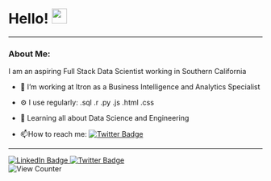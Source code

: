 <h1>
    Hello!
    <img src="https://media.giphy.com/media/hvRJCLFzcasrR4ia7z/giphy.gif" width="30px"/>
  </h1>

---

### About Me:

I am an aspiring Full Stack Data Scientist working in Southern California

- :telescope: I’m working at Itron as a Business Intelligence and Analytics Specialist

- :gear: I use regularly: .sql .r .py .js .html .css

- :seedling: Learning all about Data Science and Engineering

- :mailbox:How to reach me: [![Twitter Badge](https://img.shields.io/badge/Twitter-blue?style=for-the-badge&logo=twitter&logoColor=white)](https://twitter.com/SeanPJackson)

---

<div id="badges">
  <a href="https://www.linkedin.com/in/seanpjackson/">
    <img src="https://img.shields.io/badge/LinkedIn-blue?style=for-the-badge&logo=linkedin&logoColor=white" alt="LinkedIn Badge"/>
  </a>
    <a href="https://twitter.com/SeanPJackson">
    <img src="https://img.shields.io/badge/Twitter-blue?style=for-the-badge&logo=twitter&logoColor=white" alt="Twitter Badge"/>
  </a>
</div>

<img src="https://komarev.com/ghpvc/?username=spjca&style=flat-square&color=blue" alt="View Counter"/>
